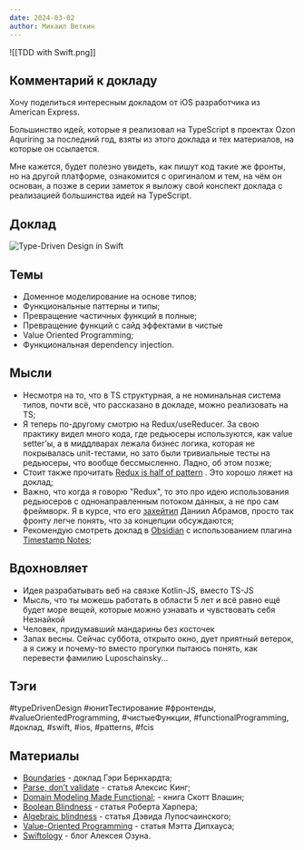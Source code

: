 ```yaml
---
date: 2024-03-02
author: Михаил Веткин
---
```

![[TDD with Swift.png]]

## Комментарий к докладу

Хочу поделиться интересным докладом от iOS разработчика из American Express.

Большинство идей, которые я реализовал на TypeScript в проектах Ozon Aquriring за последний год, взяты из этого доклада и тех материалов, на которые он ссылается.

Мне кажется, будет полезно увидеть, как пишут код такие же фронты, но на другой платформе, ознакомится с оригиналом и тем, на чём он основан, а позже в серии заметок я выложу свой конспект доклада с реализацией большинства идей на TypeScript.

## Доклад

![Type-Driven Design in Swift](https://youtu.be/pbVjkY9fS8c?si=bhM0Sjom22GM34FZ)

## Темы

- Доменное моделирование на основе типов;
- Функциональные паттерны и типы;
- Превращение частичных функций в полные;
- Превращение функций с сайд эффектами в чистые
- Value Oriented Programming;
- Функциональная dependency injection.

## Мысли

- Несмотря на то, что в TS структурная, а не номинальная система типов, почти всё, что рассказано в докладе, можно реализовать на TS;
- Я теперь по-другому смотрю на Redux/useReducer. За свою практику видел много кода, где редьюсеры используются, как value setter'ы, а в миддлварах лежала бизнес логика, которая не покрывалась unit-тестами, но зато были тривиальные тесты на редьюсеры, что вообще бессмысленно. Ладно, об этом позже;
- Стоит также прочитать [Redux is half of pattern](https://dev.to/davidkpiano/redux-is-half-of-a-pattern-1-2-1hd7) . Это хорошо ляжет на доклад;
- Важно, что когда я говорю "Redux", то это про идею использования редьюсеров с однонаправленным потоком данных, а не про сам фреймворк. Я в курсе, что его [захейтил](https://habr.com/ru/companies/jugru/articles/545024/#redux) Даниил Абрамов, просто так фронту легче понять, что за концепции обсуждаются;
- Рекомендую смотреть доклад в [Obsidian](https://obsidian.md/) с использованием плагина[ Timestamp Notes](https://github.com/juliang22/ObsidianTimestampNotes);

## Вдохновляет

- Идея разрабатывать веб на связке Kotlin-JS, вместо TS-JS
- Мысль, что ты можешь работать в области 5 лет и всё равно ещё будет море вещей, которые можно узнавать и чувствовать себя Незнайкой
- Человек, придумавший мандарины без косточек
- Запах весны. Сейчас суббота, открыто окно, дует приятный ветерок, а я сижу и почему-то вместо прогулки пытаюсь понять, как перевести фамилию Luposchainsky...

## Тэги

#typeDrivenDesign #юнитТестирование #фронтенды, #valueOrientedProgramming, #чистыеФункции, #functionalProgramming, #доклад, #swift, #ios, #patterns, #fcis

## Материалы

- [Boundaries](https://www.destroyallsoftware.com/talks/boundaries) - доклад Гэри Бернхардта;
- [Parse, don’t validate](https://lexi-lambda.github.io/blog/2019/11/05/parse-don-t-validate/) - статья Алексис Кинг;
- [Domain Modeling Made Functional](https://www.amazon.com/Domain-Modeling-Made-Functional-Domain-Driven-ebook/dp/B07B44BPFB); - книга Скотт Влашин;
- [Boolean Blindness](https://existentialtype.wordpress.com/2011/03/15/boolean-blindness/) - статья Роберта Харпера;
- [Algebraic blindness](https://github.com/quchen/articles/blob/master/algebraic-blindness.md) - статья Дэвида Лупосчаинского;
- [Value-Oriented Programming](https://matt.diephouse.com/2018/08/value-oriented-programming/) - статья Мэтта Дипхауса;
- [Swiftology](https://swiftology.io/) - блог Алексея Озуна.